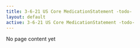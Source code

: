```yaml
---
title: 3-6-21 US Core MedicationStatement -todo-
layout: default
active: 3-6-21 US Core MedicationStatement -todo-
---
```


No page content yet